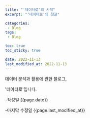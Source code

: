```yaml
---
title: "'데이터로'의 시작"
excerpt: "'데이터로'의 첫글"

categories:
 - Blog
tags:
 - Blog

toc: true
toc_sticky: true

date: 2022-11-13
last_modified_at: 2022-11-13
---
```


데이터 분석과 활용에 관한 블로그, 

'데이터로'입니다. 



-작성일 {{page.date}} 

-마지막 수정일 {{page.last_modified_at}}


